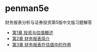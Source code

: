 # penman5e

财务报表分析与证券投资第5版中文版习题解答

- [第1章 投资与估值概述](https://github.com/ifeitao/penman5e/blob/main/penman5e/ch1.md)
- [第2章 财务报表简介](https://github.com/ifeitao/penman5e/blob/main/penman5e/ch2.md)
- [第3章 财务报表在估值中的作用](https://github.com/ifeitao/penman5e/blob/main/penman5e/ch3.md)